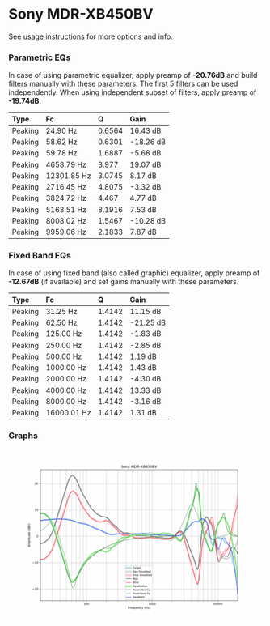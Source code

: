 # Sony MDR-XB450BV
See [usage instructions](https://github.com/jaakkopasanen/AutoEq#usage) for more options and info.

### Parametric EQs
In case of using parametric equalizer, apply preamp of **-20.76dB** and build filters manually
with these parameters. The first 5 filters can be used independently.
When using independent subset of filters, apply preamp of **-19.74dB**.

| Type    | Fc          |      Q | Gain      |
|:--------|:------------|:-------|:----------|
| Peaking | 24.90 Hz    | 0.6564 | 16.43 dB  |
| Peaking | 58.62 Hz    | 0.6301 | -18.26 dB |
| Peaking | 59.78 Hz    | 1.6887 | -5.68 dB  |
| Peaking | 4658.79 Hz  | 3.977  | 19.07 dB  |
| Peaking | 12301.85 Hz | 3.0745 | 8.17 dB   |
| Peaking | 2716.45 Hz  | 4.8075 | -3.32 dB  |
| Peaking | 3824.72 Hz  | 4.467  | 4.77 dB   |
| Peaking | 5163.51 Hz  | 8.1916 | 7.53 dB   |
| Peaking | 8008.02 Hz  | 1.5467 | -10.28 dB |
| Peaking | 9959.06 Hz  | 2.1833 | 7.87 dB   |

### Fixed Band EQs
In case of using fixed band (also called graphic) equalizer, apply preamp of **-12.67dB**
(if available) and set gains manually with these parameters.

| Type    | Fc          |      Q | Gain      |
|:--------|:------------|:-------|:----------|
| Peaking | 31.25 Hz    | 1.4142 | 11.15 dB  |
| Peaking | 62.50 Hz    | 1.4142 | -21.25 dB |
| Peaking | 125.00 Hz   | 1.4142 | -1.83 dB  |
| Peaking | 250.00 Hz   | 1.4142 | -2.85 dB  |
| Peaking | 500.00 Hz   | 1.4142 | 1.19 dB   |
| Peaking | 1000.00 Hz  | 1.4142 | 1.43 dB   |
| Peaking | 2000.00 Hz  | 1.4142 | -4.30 dB  |
| Peaking | 4000.00 Hz  | 1.4142 | 13.33 dB  |
| Peaking | 8000.00 Hz  | 1.4142 | -3.16 dB  |
| Peaking | 16000.01 Hz | 1.4142 | 1.31 dB   |

### Graphs
![](./Sony%20MDR-XB450BV.png)